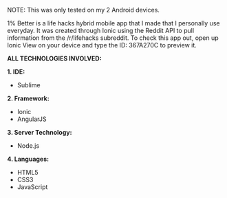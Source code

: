 NOTE: This was only tested on my 2 Android devices.

1% Better is a life hacks hybrid mobile app that I made that I personally use everyday. It was created through Ionic using the Reddit API to pull information from the /r/lifehacks subreddit. To check this app out, open up Ionic View on your device and type the ID: 367A270C to preview it.


**ALL TECHNOLOGIES INVOLVED:**

**1. IDE:** 
  + Sublime
 
**2. Framework:** 
  + Ionic
  + AngularJS

**3. Server Technology:** 
  + Node.js

**4. Languages:**
  + HTML5
  + CSS3
  + JavaScript
